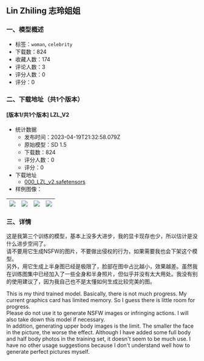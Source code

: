## Lin Zhiling 志玲姐姐
### 一、模型概述

- 标签：`woman`, `celebrity`
- 下载数：824
- 收藏人数：174
- 评论人数：3
- 评分人数：0
- 评分：0

### 二、下载地址（共1个版本）

#### [版本1/共1个版本] LZL_V2

- 统计数据
  - 发布时间：2023-04-19T21:32:58.079Z
  - 原始模型：SD 1.5
  - 下载数：824
  - 评分人数：0
  - 评分：0
- 下载地址
  - [000_LZL_v2.safetensors](https://civitai.com/api/download/models/50188)
- 样例图像：

| <img src="https://image.civitai.com/xG1nkqKTMzGDvpLrqFT7WA/4775f9b9-18f4-4a9c-2c5b-4e836b22d000/width=450/539856.jpeg" /> | <img src="https://image.civitai.com/xG1nkqKTMzGDvpLrqFT7WA/9def04d5-5e69-4285-1384-9fba3b53a600/width=450/539858.jpeg" /> | <img src="https://image.civitai.com/xG1nkqKTMzGDvpLrqFT7WA/8155787b-06af-46f8-7c55-eaddd0a6d800/width=450/539869.jpeg" /> | <img src="https://image.civitai.com/xG1nkqKTMzGDvpLrqFT7WA/9e078717-0e1d-49ca-f748-9bc83d282600/width=450/539875.jpeg" /> |
| ---- | ---- | ---- | ---- |


### 三、详情
<p>这是我第三个训练的模型，基本上没多大进步，我的显卡现存也少，所以估计是没什么进步空间了。<br />请不要用它生成NSFW的图片，不要做出侵权的行为，如果需要我也会下架这个模型。<br />另外，用它生成上半身图已经是极限了，脸部在图中占比越小，效果越差。虽然我在训练图集中已经加入了一些全身和半身照片，但似乎并没有太大用处。我没有别的使用建议了，因为我自己也不是太懂如何生成比较完美的图。</p><p></p><p>This is my third trained model. Basically, there is not much progress. My current graphics card has limited memory. So I guess there is little room for progress.<br />Please do not use it to generate NSFW images or infringing actions. I will also take down this model if necessary.<br />In addition, generating upper body images is the limit. The smaller the face in the picture, the worse the effect. Although I have added some full body and half body photos in the training set, it doesn't seem to be much use. I have no other usage suggestions because I don't understand well how to generate perfect pictures myself. </p><p></p>